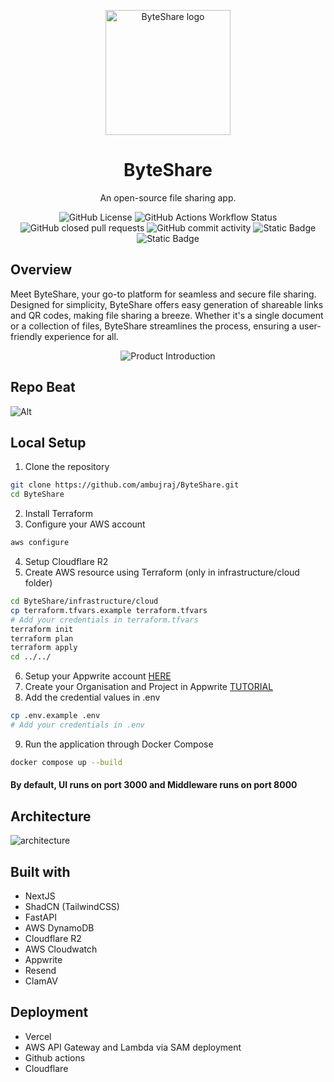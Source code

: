 <p align="center">
  <img src="https://github.com/ambujraj/ByteShare/assets/29935993/17be8a31-71f3-4581-975c-9c1f6a8de2ef" alt="ByteShare logo" width="200" />
</p>
<h1 align="center">ByteShare</h1>

<p align="center">
    An open-source file sharing app.
</p>
<p align="center">
    <img alt="GitHub License" src="https://img.shields.io/github/license/ambujraj/ByteShare">
    <img alt="GitHub Actions Workflow Status" src="https://img.shields.io/github/actions/workflow/status/ambujraj/byteShare/deploy-backend.yaml">
    <img alt="GitHub closed pull requests" src="https://img.shields.io/github/issues-pr-closed/ambujraj/ByteShare">
    <img alt="GitHub commit activity" src="https://img.shields.io/github/commit-activity/t/ambujraj/ByteShare">
    <img alt="Static Badge" src="https://img.shields.io/badge/Pricing-Free-green">
    <img alt="Static Badge" src="https://img.shields.io/badge/Join_Us-Contribute-red">
</p>


## Overview
Meet ByteShare, your go-to platform for seamless and secure file sharing. Designed for simplicity, ByteShare offers easy generation of shareable links and QR codes, making file sharing a breeze. Whether it's a single document or a collection of files, ByteShare streamlines the process, ensuring a user-friendly experience for all.

<p align="center">
    <img alt="Product Introduction" src="https://github.com/ambujraj/ByteShare/assets/29935993/640607c8-1139-4156-8973-16fd66cbab76">
</p>


## Repo Beat
![Alt](https://repobeats.axiom.co/api/embed/2e1732e935eda7db6a2af19f0ac29b6f6aa6fc88.svg "Repobeats analytics image")
  
## Local Setup
1. Clone the repository
```bash
git clone https://github.com/ambujraj/ByteShare.git
cd ByteShare
```
2. Install Terraform
3. Configure your AWS account
```bash
aws configure
```
4. Setup Cloudflare R2
5. Create AWS resource using Terraform (only in infrastructure/cloud folder)
```bash
cd ByteShare/infrastructure/cloud
cp terraform.tfvars.example terraform.tfvars
# Add your credentials in terraform.tfvars
terraform init
terraform plan
terraform apply
cd ../../
```
6. Setup your Appwrite account [HERE](https://appwrite.io/)
7. Create your Organisation and Project in Appwrite [TUTORIAL](https://youtu.be/pk92hS_d_ns?t=11&si=emSqp8Mdra_iF-dc)
8.  Add the credential values in .env
```bash
cp .env.example .env
# Add your credentials in .env
```
9. Run the application through Docker Compose
```bash
docker compose up --build
```

#### By default, UI runs on port **3000** and Middleware runs on port **8000**

## Architecture
![architecture](https://github.com/ambujraj/ByteShare/assets/29935993/ced9c2cd-51ec-4285-a365-22cfde1c3826)


## Built with
- NextJS
- ShadCN (TailwindCSS)
- FastAPI
- AWS DynamoDB
- Cloudflare R2
- AWS Cloudwatch
- Appwrite
- Resend
- ClamAV

## Deployment
- Vercel
- AWS API Gateway and Lambda via SAM deployment
- Github actions
- Cloudflare

<!-- ## Deployed version
### Frontend -  -->
